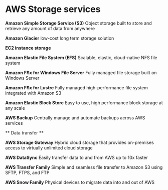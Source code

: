 # AWS Storage services

**Amazon Simple Storage Service (S3)** Object storage built to store and retrieve any amount of data from anywhere

**Amazon Glacier** low-cost long term storage solution 

**EC2 instance storage**

**Amazon Elastic File System (EFS)** Scalable, elastic, cloud-native NFS file system

**Amazon FSx for Windows File Server** Fully managed file storage built on Windows Server

**Amazon FSx for Lustre** Fully managed high-performance file system integrated with Amazon S3

**Amazon Elastic Block Store** Easy to use, high performance block storage at any scale

**AWS Backup** Centrally manage and automate backups across AWS services

** Data transfer **

**AWS Storage Gateway** Hybrid cloud storage that provides on-premises access to virtually unlimited cloud storage

**AWS DataSync** Easily transfer data to and from AWS up to 10x faster

**AWS Transfer Family** Simple and seamless file transfer to Amazon S3 using SFTP, FTPS, and FTP

**AWS Snow Family** Physical devices to migrate data into and out of AWS
